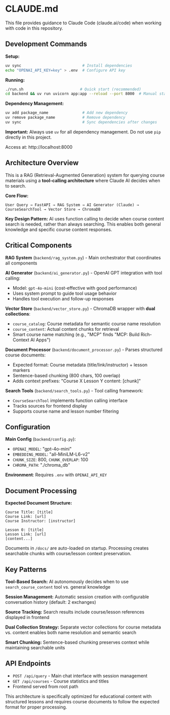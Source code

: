 # CLAUDE.md

This file provides guidance to Claude Code (claude.ai/code) when working with code in this repository.

## Development Commands

**Setup:**
```bash
uv sync                           # Install dependencies
echo "OPENAI_API_KEY=key" > .env  # Configure API key
```

**Running:**
```bash
./run.sh                         # Quick start (recommended)
cd backend && uv run uvicorn app:app --reload --port 8000  # Manual start
```

**Dependency Management:**
```bash
uv add package_name               # Add new dependency
uv remove package_name            # Remove dependency
uv sync                           # Sync dependencies after changes
```

**Important:** Always use `uv` for all dependency management. Do not use `pip` directly in this project.

Access at: http://localhost:8000

## Architecture Overview

This is a RAG (Retrieval-Augmented Generation) system for querying course materials using a **tool-calling architecture** where Claude AI decides when to search.

**Core Flow:**
```
User Query → FastAPI → RAG System → AI Generator (Claude) → CourseSearchTool → Vector Store → ChromaDB
```

**Key Design Pattern:** AI uses function calling to decide when course content search is needed, rather than always searching. This enables both general knowledge and specific course content responses.

## Critical Components

**RAG System** (`backend/rag_system.py`) - Main orchestrator that coordinates all components

**AI Generator** (`backend/ai_generator.py`) - OpenAI GPT integration with tool calling:
- Model: `gpt-4o-mini` (cost-effective with good performance)
- Uses system prompt to guide tool usage behavior
- Handles tool execution and follow-up responses

**Vector Store** (`backend/vector_store.py`) - ChromaDB wrapper with **dual collections**:
- `course_catalog`: Course metadata for semantic course name resolution
- `course_content`: Actual content chunks for retrieval
- Smart course name matching (e.g., "MCP" finds "MCP: Build Rich-Context AI Apps")

**Document Processor** (`backend/document_processor.py`) - Parses structured course documents:
- Expected format: Course metadata (title/link/instructor) + lesson markers
- Sentence-based chunking (800 chars, 100 overlap)
- Adds context prefixes: "Course X Lesson Y content: [chunk]"

**Search Tools** (`backend/search_tools.py`) - Tool calling framework:
- `CourseSearchTool` implements function calling interface
- Tracks sources for frontend display
- Supports course name and lesson number filtering

## Configuration

**Main Config** (`backend/config.py`):
- `OPENAI_MODEL`: "gpt-4o-mini"
- `EMBEDDING_MODEL`: "all-MiniLM-L6-v2"
- `CHUNK_SIZE`: 800, `CHUNK_OVERLAP`: 100
- `CHROMA_PATH`: "./chroma_db"

**Environment**: Requires `.env` with `OPENAI_API_KEY`

## Document Processing

**Expected Document Structure:**
```
Course Title: [title]
Course Link: [url]
Course Instructor: [instructor]

Lesson 0: [title]
Lesson Link: [url]
[content...]
```

Documents in `/docs/` are auto-loaded on startup. Processing creates searchable chunks with course/lesson context preservation.

## Key Patterns

**Tool-Based Search:** AI autonomously decides when to use `search_course_content` tool vs. general knowledge

**Session Management:** Automatic session creation with configurable conversation history (default: 2 exchanges)

**Source Tracking:** Search results include course/lesson references displayed in frontend

**Dual Collection Strategy:** Separate vector collections for course metadata vs. content enables both name resolution and semantic search

**Smart Chunking:** Sentence-based chunking preserves context while maintaining searchable units

## API Endpoints

- `POST /api/query` - Main chat interface with session management
- `GET /api/courses` - Course statistics and titles
- Frontend served from root path

This architecture is specifically optimized for educational content with structured lessons and requires course documents to follow the expected format for proper processing.